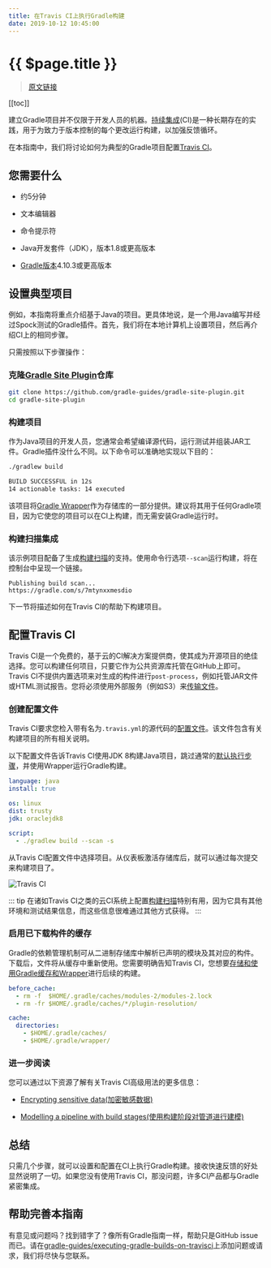 ```yaml
---
title: 在Travis CI上执行Gradle构建
date: 2019-10-12 10:45:00
---
```


# {{ $page.title }}

> [原文链接](https://guides.gradle.org/executing-gradle-builds-on-travisci/)

[[toc]]

建立Gradle项目并不仅限于开发人员的机器。[持续集成](https://en.wikipedia.org/wiki/Continuous_integration)(CI)是一种长期存在的实践，用于为致力于版本控制的每个更改运行构建，以加强反馈循环。

在本指南中，我们将讨论如何为典型的Gradle项目配置[Travis CI](https://travis-ci.org)。

## 您需要什么

- 约5分钟

- 文本编辑器

- 命令提示符

- Java开发套件（JDK），版本1.8或更高版本

- [Gradle版本](https://gradle.org/install/)4.10.3或更高版本

## 设置典型项目

例如，本指南将重点介绍基于Java的项目。更具体地说，是一个用Java编写并经过Spock测试的Gradle插件。首先，我们将在本地计算机上设置项目，然后再介绍CI上的相同步骤。

只需按照以下步骤操作：

### 克隆[Gradle Site Plugin](https://github.com/gradle-guides/gradle-site-plugin)仓库

``` sh
git clone https://github.com/gradle-guides/gradle-site-plugin.git
cd gradle-site-plugin
```

### 构建项目

作为Java项目的开发人员，您通常会希望编译源代码，运行测试并组装JAR工件。Gradle插件没什么不同。以下命令可以准确地实现以下目的：

``` sh {1}
./gradlew build

BUILD SUCCESSFUL in 12s
14 actionable tasks: 14 executed
```

该项目将[Gradle Wrapper](https://docs.gradle.org/current/userguide/gradle_wrapper.html)作为存储库的一部分提供。建议将其用于任何Gradle项目，因为它使您的项目可以在CI上构建，而无需安装Gradle运行时。

### 构建扫描集成

该示例项目配备了生成[构建扫描](https://scans.gradle.com/?_ga=2.250481231.896254753.1571010126-1564571921.1570494734)的支持。使用命令行选项`--scan`运行构建，将在控制台中呈现一个链接。

```
Publishing build scan...
https://gradle.com/s/7mtynxxmesdio
```

下一节将描述如何在Travis CI的帮助下构建项目。

## 配置Travis CI

Travis CI是一个免费的，基于云的CI解决方案提供商，使其成为开源项目的绝佳选择。您可以构建任何项目，只要它作为公共资源库托管在GitHub上即可。Travis CI不提供内置选项来对生成的构件进行`post-process`，例如托管JAR文件或HTML测试报告。您将必须使用外部服务（例如S3）来[传输文件](https://docs.travis-ci.com/user/uploading-artifacts/)。

### 创建配置文件

Travis CI要求您检入带有名为`.travis.yml`的源代码的[配置文件](https://docs.travis-ci.com/user/customizing-the-build/)。该文件包含有关构建项目的所有相关说明。

以下配置文件告诉Travis CI使用JDK 8构建Java项目，跳过通常的[默认执行步骤](https://docs.travis-ci.com/user/customizing-the-build/#Skipping-the-Installation-Step)，并使用Wrapper运行Gradle构建。

``` yml
language: java
install: true

os: linux
dist: trusty
jdk: oraclejdk8

script:
  - ./gradlew build --scan -s
```

从Travis CI配置文件中选择项目。从仪表板激活存储库后，就可以通过每次提交来构建项目了。

![Travis CI](https://guides.gradle.org/executing-gradle-builds-on-travisci/images/travis-enable-project.png)

::: tip
在诸如Travis CI之类的云CI系统上配置[构建扫描](https://scans.gradle.com/?_ga=2.251194703.896254753.1571010126-1564571921.1570494734)特别有用，因为它具有其他环境和测试结果信息，而这些信息很难通过其他方式获得。
:::

### 启用已下载构件的缓存

Gradle的依赖管理机制可从二进制存储库中解析已声明的模块及其对应的构件。下载后，文件将从缓存中重新使用。您需要明确告知Travis CI，您想要[存储和使用Gradle缓存和Wrapper](https://docs.travis-ci.com/user/languages/java/#Caching)进行后续的构建。

``` yml
before_cache:
  - rm -f  $HOME/.gradle/caches/modules-2/modules-2.lock
  - rm -fr $HOME/.gradle/caches/*/plugin-resolution/

cache:
  directories:
    - $HOME/.gradle/caches/
    - $HOME/.gradle/wrapper/
```

### 进一步阅读

您可以通过以下资源了解有关Travis CI高级用法的更多信息：

- [Encrypting sensitive data(加密敏感数据)](https://docs.travis-ci.com/user/encryption-keys/)

- [Modelling a pipeline with build stages(使用构建阶段对管道进行建模)](https://docs.travis-ci.com/user/build-stages/)

## 总结

只需几个步骤，就可以设置和配置在CI上执行Gradle构建。接收快速反馈的好处显然说明了一切。如果您没有使用Travis CI，那没问题，许多CI产品都与Gradle紧密集成。

## 帮助完善本指南

有意见或问题吗？找到错字了？像所有Gradle指南一样，帮助只是GitHub issue而已。请在[gradle-guides/executing-gradle-builds-on-travisci](https://github.com/gradle-guides/executing-gradle-builds-on-travisci/)上添加问题或请求，我们将尽快与您联系。
